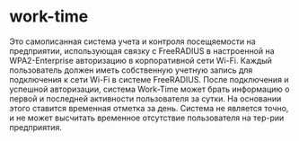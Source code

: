 # work-time
Это самописанная система учета и контроля посещяемости на предприятии, использующая связку с FreeRADIUS в настроенной на WPA2-Enterprise авторизацию в 
корпоративной сети Wi-Fi.
Каждый пользователь должен иметь собственную учетную запись для подключения к сети Wi-Fi в системе FreeRADIUS. После подключения и успешной авторизации, 
система Work-Time может брать информацию о первой и последней активности пользователя за сутки. На основании этого ставится временная отметка за день.
Система не является точно, и не может высчитать временное отсутствие пользователя на тер-рии предприятия.
